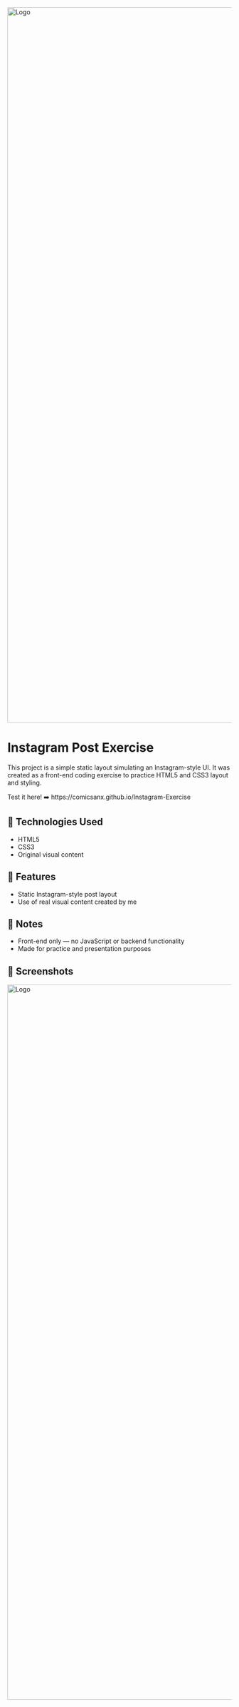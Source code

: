 <img width="600" height="1603" alt="Logo" src="https://github.com/user-attachments/assets/24bfb3cd-f9dd-4fef-ab84-81855e3c613a" />


# Instagram Post Exercise

<p>This project is a simple static layout simulating an Instagram-style UI. It was created as a front-end coding exercise to practice HTML5 and CSS3 layout and styling.</p>
<p>Test it here! ➡️ https://comicsanx.github.io/Instagram-Exercise</p>

## 🚀 Technologies Used
<ul>
  <li>HTML5</li>
  <li>CSS3</li>
  <li>Original visual content</li>
</ul>

## 🎯 Features
<ul>
  <li>Static Instagram-style post layout</li>
  <li>Use of real visual content created by me</li>
</ul>

## 📌 Notes
<ul>
  <li>Front-end only — no JavaScript or backend functionality</li>
  <li>Made for practice and presentation purposes</li>
</ul>

## 📸 Screenshots
<img width="600" height="1603" alt="Logo" src="https://github.com/user-attachments/assets/44a34674-a77f-4bbf-89e7-ef18ad6ea258" />

